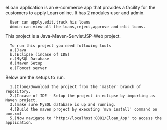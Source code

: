 eLoan application is an e-commerce app that provides a facility for the customers to apply Loan online.
      It has 2 modules user and admin.
      
      User can apply,edit,track his loans
      Admin can view all the loans,reject,approve and edit loans.
This project is a Java-Maven-ServletJSP-Web project.
      
      To run this project you need following tools
      a.)Java
      b.)Eclipse (incase of IDE)
      c.)MySQL Database
      d.)Maven Setup
      e.)Tomcat server

Below are the setups to run.
      
      1.)Clone/Download the project from the 'master' branch of repository.
      2.)Incase of IDE - Setup the project in eclipse by importing as Maven project.
      3.)make sure MySQL database is up and running.
      4.)Build the maven project by executing 'mvn install' command on pom.xml
      5.)Now navigate to 'http://localhost:8081/Eloan_App' to access the application.


